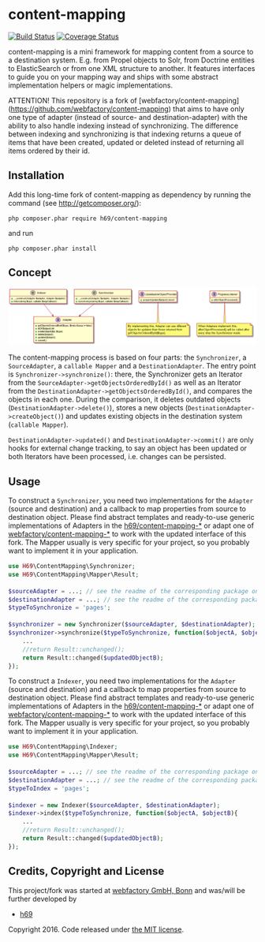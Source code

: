 content-mapping
===============

[![Build Status](https://travis-ci.org/h69/content-mapping.svg?branch=master)](https://travis-ci.org/h69/content-mapping)
[![Coverage Status](https://coveralls.io/repos/github/h69/content-mapping/badge.svg?branch=master)](https://coveralls.io/github/h69/content-mapping?branch=master)

content-mapping is a mini framework for mapping content from a source to a destination system. E.g. from Propel objects to Solr, from Doctrine entities to ElasticSearch or from one XML structure to another. It features interfaces to guide you on your mapping way and ships with some abstract implementation helpers or magic implementations.

ATTENTION! This repository is a fork of [webfactory/content-mapping] (https://github.com/webfactory/content-mapping) that aims to have only one type of adapter (instead of source- and destination-adapter) with the ability to also handle indexing instead of synchronizing. The difference between indexing and synchronizing is that indexing returns a queue of items that have been created, updated or deleted instead of returning all items ordered by their id.


Installation
------------

Add this long-time fork of content-mapping as dependency by running the command (see http://getcomposer.org/):

    php composer.phar require h69/content-mapping

and run

    php composer.phar install

Concept
-------

![Class diagram](doc/class-diagram.png)

The content-mapping process is based on four parts: the `Synchronizer`, a ``SourceAdapter``, a ``callable Mapper`` and a
``DestinationAdapter``. The entry point is ``Synchronizer->synchronize()``: there, the Synchronizer gets an Iterator
from the ``SourceAdapter->getObjectsOrderedById()`` as well as an Iterator from the
``DestinationAdapter->getObjectsOrderedById()``, and compares the objects in each one. During the comparison, it deletes
outdated objects (``DestinationAdapter->delete()``), stores a new objects (``DestinationAdapter->createObject()``) and
updates existing objects in the destination system (``callable Mapper``).
 
``DestinationAdapter->updated()`` and ``DestinationAdapter->commit()`` are only hooks for external change tracking, to
say an object has been updated or both Iterators have been processed, i.e. changes can be persisted.


Usage
-----

To construct a ``Synchronizer``, you need two implementations for the ``Adapter`` (source and destination) and a callback to map properties from source to destination object. Please find abstract templates and ready-to-use generic implementations of Adapters in the [h69/content-mapping\-\*](https://github.com/search?q=h69%2Fcontent-mapping) or adapt one of [webfactory/content-mapping\-\*](https://github.com/search?q=webfactory%2Fcontent-mapping) to work with the updated interface of this fork. The Mapper usually is very specific for your project, so you probably want to implement it in your application.

```php
use H69\ContentMapping\Synchronizer;
use H69\ContentMapping\Mapper\Result;

$sourceAdapter = ...; // see the readme of the corresponding package on how to construct it
$destinationAdapter = ...; // see the readme of the corresponding package on how to construct it
$typeToSynchronize = 'pages';

$synchronizer = new Synchronizer($sourceAdapter, $destinationAdapter);
$synchronizer->synchronize($typeToSynchronize, function($objectA, $objectB){
    ...
    //return Result::unchanged();
    return Result::changed($updatedObjectB);
});
```

To construct a ``Indexer``, you need two implementations for the ``Adapter`` (source and destination) and a callback to map properties from source to destination object. Please find abstract templates and ready-to-use generic implementations of Adapters in the [h69/content-mapping\-\*](https://github.com/search?q=h69%2Fcontent-mapping) or adapt one of [webfactory/content-mapping\-\*](https://github.com/search?q=webfactory%2Fcontent-mapping) to work with the updated interface of this fork. The Mapper usually is very specific for your project, so you probably want to implement it in your application.

```php
use H69\ContentMapping\Indexer;
use H69\ContentMapping\Mapper\Result;

$sourceAdapter = ...; // see the readme of the corresponding package on how to construct it
$destinationAdapter = ...; // see the readme of the corresponding package on how to construct it
$typeToIndex = 'pages';

$indexer = new Indexer($sourceAdapter, $destinationAdapter);
$indexer->index($typeToSynchronize, function($objectA, $objectB){
    ...
    //return Result::unchanged();
    return Result::changed($updatedObjectB);
});
```


Credits, Copyright and License
------------------------------

This project/fork was started at [webfactory GmbH, Bonn](https://www.webfactory.de) and was/will be further developed by
- [h69](https://github.com/h69)

Copyright 2016. Code released under [the MIT license](LICENSE).
